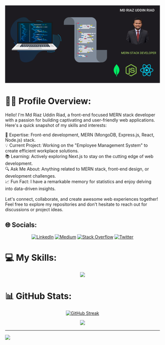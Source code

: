 ![Banner](https://raw.githubusercontent.com/mdriazuddinriad5/mdriazuddinriad5/main/git_cover.png)

# 👨‍💻 Profile Overview:
Hello! I'm Md Riaz Uddin Riad, a front-end focused MERN stack developer with a passion for building captivating and user-friendly web applications. Here's a quick snapshot of my skills and interests:

🚀 Expertise: Front-end development, MERN (MongoDB, Express.js, React, Node.js) stack.<br>
💡 Current Project: Working on the "Employee Management System" to create efficient workplace solutions.<br>
📚 Learning: Actively exploring Next.js to stay on the cutting edge of web development.<br>
🔍 Ask Me About: Anything related to MERN stack, front-end design, or development challenges.<br>
📈 Fun Fact: I have a remarkable memory for statistics and enjoy delving into data-driven insights.<br><br>
Let's connect, collaborate, and create awesome web experiences together! Feel free to explore my repositories and don't hesitate to reach out for discussions or project ideas. 



## 🌐 Socials:

<div align="center">

  [![LinkedIn](https://img.shields.io/badge/LinkedIn-%230077B5.svg?logo=linkedin&logoColor=white)](https://linkedin.com/in/https://www.linkedin.com/in/md-riaz-uddin-riad-876b69229/) [![Medium](https://img.shields.io/badge/Medium-12100E?logo=medium&logoColor=white)](https://medium.com/@https://medium.com/@mdriazuddinriad5) [![Stack Overflow](https://img.shields.io/badge/-Stackoverflow-FE7A16?logo=stack-overflow&logoColor=white)](https://stackoverflow.com/users/https://stackoverflow.com/users/6539524/md-riaz-uddin-riad) [![Twitter](https://img.shields.io/badge/Twitter-%231DA1F2.svg?logo=Twitter&logoColor=white)](https://twitter.com/https://twitter.com/riazuddinriad5)

</div>


# 💻 My Skills:
<p align="center">
  <a href="https://skillicons.dev">
    <img src="https://skillicons.dev/icons?i=js,html,css,react,tailwind,vercel,netlify,mongodb,express,figma" />
  </a>
</p>

# 📊 GitHub Stats:

<div align="center">

  [![GitHub Streak](https://github-readme-streak-stats.herokuapp.com?user=mdriazuddinriad5&theme=dark)](https://git.io/streak-stats)

  ![](http://github-profile-summary-cards.vercel.app/api/cards/profile-details?username=mdriazuddinriad5&theme=dark)

</div>


---
[![](https://visitcount.itsvg.in/api?id=mdriazuddinriad5&icon=0&color=0)](https://visitcount.itsvg.in)

